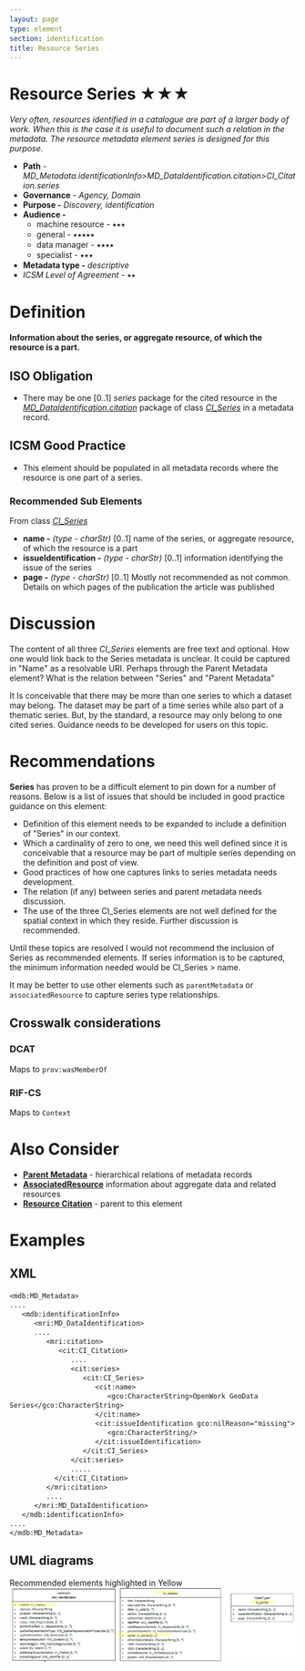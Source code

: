 ```yaml
---
layout: page
type: element
section: identification
title: Resource Series
---
```

#  Resource Series ★★★
*Very often, resources identified in a catalogue are part of a larger body of work. When this is the case it is useful to document such a relation in the metadata.  The resource metadata element *series* is designed for this purpose.*

- **Path** - *MD_Metadata.identificationInfo>MD_DataIdentification.citation>CI_Citation.series*
- **Governance** -  *Agency, Domain*
- **Purpose -** *Discovery, identification*
- **Audience -** 
  - machine resource - ⭑⭑⭑
  - general - ⭑⭑⭑⭑⭑
  - data manager - ⭑⭑⭑⭑
  - specialist - ⭑⭑⭑
- **Metadata type -** *descriptive*
- *ICSM Level of Agreement* - ⭑⭑

# Definition 
**Information about the series, or aggregate resource, of which the resource is a part.**

## ISO Obligation 
- There may be one  [0..1] *series* package for the cited resource in the  *[MD_DataIdentification.citation](./ResourceCitation)* package  of class *[CI_Series](http://wiki.esipfed.org/index.php/CI_Series)* in a metadata record.

##  ICSM Good Practice 
- This element should be populated in all metadata records where the resource is one part of a series.

### Recommended Sub Elements 
From class *[CI_Series](http://wiki.esipfed.org/index.php/CI_Series)*
- **name -** *(type - charStr)* [0..1] name of the series, or aggregate resource, of which the resource is a part
- **issueIdentification -**  *(type - charStr)*  [0..1]  information identifying the issue of the series
- **page -** *(type - charStr)* [0..1] Mostly not recommended as not common. Details on which pages of the publication the article was published

# Discussion 
The content of all three *CI_Series* elements are free text and optional. How one would link back to the Series metadata is unclear. It could be captured in "Name" as a resolvable URI. Perhaps through the Parent Metadata element? What is the relation between "Series" and "Parent Metadata"

It Is conceivable that there may be more than one series to which a dataset may belong. The dataset may be part of a time series while also part of a thematic series. But, by the standard, a resource may only belong to one cited series. Guidance needs to be developed for users on this topic.

# Recommendations 
**Series** has proven to be a difficult element to pin down for a number of reasons. Below is a list of issues that should be included in good practice guidance on this element:

* Definition of this element needs to be expanded to include a definition of "Series" in our context.
* Which a cardinality of zero to one, we need this well defined since it is conceivable that a resource may be part of multiple series depending on the definition and post of view.
* Good practices of how one captures links to series metadata needs development.
* The relation (if any) between series and parent metadata needs discussion.
* The use of the three CI_Series elements are not well defined for the spatial context in which they reside. Further discussion is recommended.

Until these topics are resolved I would not recommend the inclusion of Series as recommended elements.
If series information is to be captured, the minimum information needed would be CI_Series > name.  

It may be better to use other elements such as `parentMetadata` or `associatedResource` to capture series type relationships.

## Crosswalk considerations

### DCAT
Maps to `prov:wasMemberOf` 

### RIF-CS
Maps to `Context` 

# Also Consider
- **[Parent Metadata](./ParentMetadata)** - hierarchical relations of metadata records
- **[AssociatedResource](./AssociatedResources)** information about aggregate data and related resources
- **[Resource  Citation](./ResourceCitation)** - parent to this element

# Examples

## XML 
```
<mdb:MD_Metadata>
....
   <mdb:identificationInfo>
      <mri:MD_DataIdentification>
      ....
         <mri:citation>
            <cit:CI_Citation>
               ....
               <cit:series>
                  <cit:CI_Series>
                     <cit:name>
                        <gco:CharacterString>OpenWork GeoData Series</gco:CharacterString>
                     </cit:name>
                     <cit:issueIdentification gco:nilReason="missing">
                        <gco:CharacterString/>
                     </cit:issueIdentification>
                  </cit:CI_Series>
               </cit:series>
               .....
           </cit:CI_Citation>
         </mri:citation>
         ....
      </mri:MD_DataIdentification>
   </mdb:identificationInfo>
....
</mdb:MD_Metadata>
```

## UML diagrams
Recommended elements highlighted in Yellow
![dataCitationSeries](../images/ResourceSeriesUML.png)
